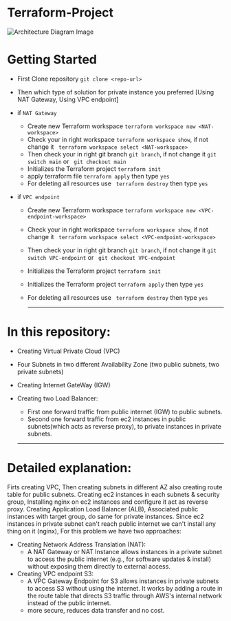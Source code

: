 # Terraform-Project


![Architecture Diagram Image](https://github.com/user-attachments/assets/8676fd4d-94b8-4c13-b95f-4dfe3295afce)


# Getting Started
- First Clone repository ```git clone <repo-url>```
- Then which type of solution for private instance you preferred [Using NAT Gateway, Using VPC endpoint]
- if ``` NAT Gateway ```
    - Create new Terraform workspace ``` terraform workspace new <NAT-workspace> ```
    - Check your in right workspace ``` terraform workspace show ```, if not change it ``` terraform workspace select <NAT-workspace>```
    - Then check your in right git branch ``` git branch ```, if not change it ```git switch main``` or ``` git checkout main```
    - Initializes the Terraform project ``` terraform init ```
    - apply terraform file ``` terraform apply ``` then type ```yes```
    - For deleting all resources use ``` terraform destroy``` then type ```yes```
      
- if ``` VPC endpoint ```
    - Create new Terraform workspace ``` terraform workspace new <VPC-endpoint-workspace> ```
    - Check your in right workspace ``` terraform workspace show ```, if not change it ``` terraform workspace select <VPC-endpoint-workspace>```
    - Then check your in right git branch ``` git branch ```, if not change it ```git switch VPC-endpoint``` or ``` git checkout VPC-endpoint```
    - Initializes the Terraform project ``` terraform init ```
    - Initializes the Terraform project ``` terraform apply ``` then type ```yes```
    - For deleting all resources use ``` terraform destroy``` then type ```yes```
 
        -------

# In this repository:
- Creating Virtual Private Cloud (VPC)
- Four Subnets in two different Availability Zone (two public subnets, two private subnets)
- Creating Internet GateWay (IGW)
- Creating two Load Balancer:
   - First one forward traffic from public internet (IGW) to public subnets.
   - Second one forward traffic from ec2 instances in public subnets(which acts as reverse proxy), to private instances in private subnets.

   -------

# Detailed explanation:

Firts creating VPC, Then creating subnets in different AZ also creating route table for public subnets.
Creating ec2 instances in each subnets & security group, Installing nginx on ec2 instances and configure it act as reverse proxy.
Creating Application Load Balancer (ALB), Associated public instances with target group, do same for private instances.
Since ec2 instances in private subnet can't reach public internet we can't install any thing on it (nginx), For this problem we have two approaches:
- Creating Network Address Translation (NAT):
   - A NAT Gateway or NAT Instance allows instances in a private subnet to access the public internet (e.g., for software updates & install) without exposing them directly to external access.
- Creating VPC endpoint S3:
   - A VPC Gateway Endpoint for S3 allows instances in private subnets to access S3 without using the internet. It works by adding a route in the route table that directs S3 traffic through AWS's internal network instead of the public internet.
   - more secure, reduces data transfer and no cost.
